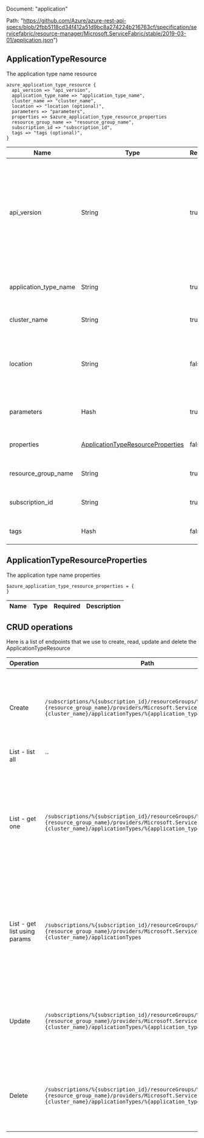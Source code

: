 Document: "application"


Path: "https://github.com/Azure/azure-rest-api-specs/blob/2fbb5118cd34f412a51d9bc8a274224b216763cf/specification/servicefabric/resource-manager/Microsoft.ServiceFabric/stable/2019-03-01/application.json")

## ApplicationTypeResource

The application type name resource

```puppet
azure_application_type_resource {
  api_version => "api_version",
  application_type_name => "application_type_name",
  cluster_name => "cluster_name",
  location => "location (optional)",
  parameters => "parameters",
  properties => $azure_application_type_resource_properties
  resource_group_name => "resource_group_name",
  subscription_id => "subscription_id",
  tags => "tags (optional)",
}
```

| Name        | Type           | Required       | Description       |
| ------------- | ------------- | ------------- | ------------- |
|api_version | String | true | The version of the Service Fabric resource provider API. This is a required parameter and it's value must be '2019-03-01' for this specification. |
|application_type_name | String | true | The name of the application type name resource. |
|cluster_name | String | true | The name of the cluster resource. |
|location | String | false | It will be deprecated in New API, resource location depends on the parent resource. |
|parameters | Hash | true | The application type name resource. |
|properties | [ApplicationTypeResourceProperties](#applicationtyperesourceproperties) | false | The application type name properties |
|resource_group_name | String | true | The name of the resource group. |
|subscription_id | String | true | The customer subscription identifier. |
|tags | Hash | false | Azure resource tags. |
        
## ApplicationTypeResourceProperties

The application type name properties

```puppet
$azure_application_type_resource_properties = {
}
```

| Name        | Type           | Required       | Description       |
| ------------- | ------------- | ------------- | ------------- |



## CRUD operations

Here is a list of endpoints that we use to create, read, update and delete the ApplicationTypeResource

| Operation | Path | Verb | Description | OperationID |
| ------------- | ------------- | ------------- | ------------- | ------------- |
|Create|`/subscriptions/%{subscription_id}/resourceGroups/%{resource_group_name}/providers/Microsoft.ServiceFabric/clusters/%{cluster_name}/applicationTypes/%{application_type_name}`|Put|Create or update a Service Fabric application type name resource with the specified name.|ApplicationTypes_CreateOrUpdate|
|List - list all|``||||
|List - get one|`/subscriptions/%{subscription_id}/resourceGroups/%{resource_group_name}/providers/Microsoft.ServiceFabric/clusters/%{cluster_name}/applicationTypes/%{application_type_name}`|Get|Get a Service Fabric application type name resource created or in the process of being created in the Service Fabric cluster resource.|ApplicationTypes_Get|
|List - get list using params|`/subscriptions/%{subscription_id}/resourceGroups/%{resource_group_name}/providers/Microsoft.ServiceFabric/clusters/%{cluster_name}/applicationTypes`|Get|Gets all application type name resources created or in the process of being created in the Service Fabric cluster resource.|ApplicationTypes_List|
|Update|`/subscriptions/%{subscription_id}/resourceGroups/%{resource_group_name}/providers/Microsoft.ServiceFabric/clusters/%{cluster_name}/applicationTypes/%{application_type_name}`|Put|Create or update a Service Fabric application type name resource with the specified name.|ApplicationTypes_CreateOrUpdate|
|Delete|`/subscriptions/%{subscription_id}/resourceGroups/%{resource_group_name}/providers/Microsoft.ServiceFabric/clusters/%{cluster_name}/applicationTypes/%{application_type_name}`|Delete|Delete a Service Fabric application type name resource with the specified name.|ApplicationTypes_Delete|
